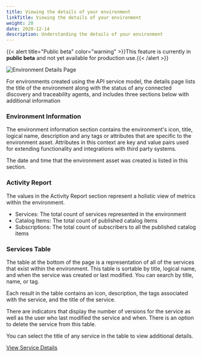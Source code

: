 ```yaml
---
title: Viewing the details of your environment
linkTitle: Viewing the details of your environment
weight: 20
date: 2020-12-14
description: Understanding the details of your environment
---
```


{{< alert title="Public beta" color="warning" >}}This feature is currently in **public beta** and not yet available for production use.{{< /alert >}}

![Environment Details Page](/Images/central/env_and_gateway_mgmt/EnvironmentDetailsPage.png)

For environments created using the API service model, the details page lists the title of the environment along with the status of any connected discovery and traceability agents, and includes three sections below with additional information

### Environment Information

The environment information section contains the environment's icon, title, logical name, description and any tags or attributes that are specific to the environment asset. Attributes in this context are key and value pairs used for extending functionality and integrations with third party systems.

The date and time that the environment asset was created is listed in this section.

### Activity Report

The values in the Activity Report section represent a holistic view of metrics within the environment.

* Services: The total count of services represented in the environment
* Catalog Items: The total count of published catalog items
* Subscriptions: The total count of subscribers to all the published catalog items

### Services Table

The table at the bottom of the page is a representation of all of the services that exist within the environment. This table is sortable by title, logical name, and when the service was created or last modified. You can search by title, name, or tag.

Each result in the table contains an icon, description, the tags associated with the service, and the title of the service.

There are indicators that display the number of versions for the service as well as the user who last modified the service and when. There is an option to delete the service from this table.

You can select the title of any service in the table to view additional details.

[View Service Details](/docs/central/env_gw_mgmt/api_service_details/)
